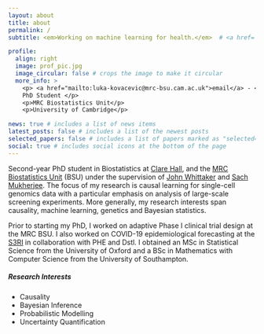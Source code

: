 ```yaml
---
layout: about
title: about
permalink: /
subtitle: <em>Working on machine learning for health.</em>  # <a href='#'>Affiliations</a>. Address. Contacts. Moto. Etc.

profile:
  align: right
  image: prof_pic.jpg
  image_circular: false # crops the image to make it circular
  more_info: >
    <p> <a href="mailto:luka-kovacevic@mrc-bsu.cam.ac.uk">email</a> - <a href="https://github.com/luka-kovacevic">github</a> - <a href="https://orcid.org/0009-0008-5869-4822">orcid</a> </p> <br> <br>
    PhD Student </p>
    <p>MRC Biostatistics Unit</p>
    <p>University of Cambridge</p>

news: true # includes a list of news items
latest_posts: false # includes a list of the newest posts
selected_papers: false # includes a list of papers marked as "selected={true}"
social: true # includes social icons at the bottom of the page
---
```


Second-year PhD student in Biostatistics at [Clare Hall](), and the [MRC Biostatistics Unit](https://www.mrc-bsu.cam.ac.uk) (BSU) under the supervision of [John Whittaker](https://www.mrc-bsu.cam.ac.uk/staff/john-whittaker/) and [Sach Mukherjee](https://www.mrc-bsu.cam.ac.uk/staff/sach-mukherjee/). The focus of my research is causal learning for single-cell genomics data with a particular emphasis on analysis of large-scale screening experiments. More generally, my research interests span causality, machine learning, genetics and Bayesian statistics.

Prior to starting my PhD, I worked on adaptive Phase I clinical trial design at the MRC BSU. I also worked on COVID-19 epidemiological forecasting at the [S3RI](https://www.southampton.ac.uk/research/institutes-centres/statistical-sciences-research-institute-s3ri) in collaboration with PHE and Dstl. I obtained an MSc in Statistical Science from the University of Oxford and a BSc in Mathematics with Computer Science from the University of Southampton.

<h5><em>Research Interests</em></h5>
<ul>
  <li>Causality</li>
  <li>Bayesian Inference</li>
  <li>Probabilistic Modelling</li>
  <li>Uncertainty Quantification</li>
</ul>

<!-- Write your biography here. Tell the world about yourself. Link to your favorite [subreddit](http://reddit.com). You can put a picture in, too. The code is already in, just name your picture `prof_pic.jpg` and put it in the `img/` folder. -->

<!-- Put your address / P.O. box / other info right below your picture. You can also disable any of these elements by editing `profile` property of the YAML header of your `_pages/about.md`. Edit `_bibliography/papers.bib` and Jekyll will render your [publications page](/al-folio/publications/) automatically.

Link to your social media connections, too. This theme is set up to use [Font Awesome icons](https://fontawesome.com/) and [Academicons](https://jpswalsh.github.io/academicons/), like the ones below. Add your Facebook, Twitter, LinkedIn, Google Scholar, or just disable all of them.-->
